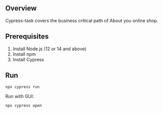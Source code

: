 ## Overview
Cypress-task covers the business critical path of About you online shop.

## Prerequisites

1. Install Node.js (12 or 14 and above)
2. Install npm
3. Install Cypress 


## Run

```
npx cypress run
```
Run with GUI:
```
npx cypress open
```
